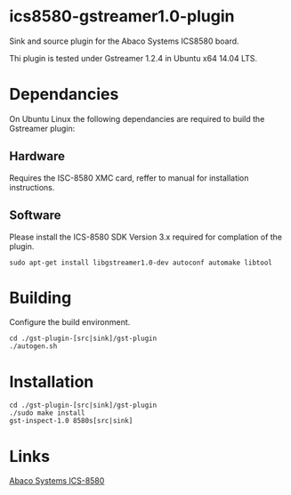 # ics8580-gstreamer1.0-plugin
Sink and source plugin for the Abaco Systems ICS8580 board.

Thi plugin is tested under Gstreamer 1.2.4 in Ubuntu x64 14.04 LTS.

# Dependancies
On Ubuntu Linux the following dependancies are required to build the Gstreamer plugin:

## Hardware
Requires the ISC-8580 XMC card, reffer to manual for installation instructions.

## Software
Please install the ICS-8580 SDK Version 3.x required for complation of the plugin.

```
sudo apt-get install libgstreamer1.0-dev autoconf automake libtool
```

# Building

Configure the build environment.
```
cd ./gst-plugin-[src|sink]/gst-plugin
./autogen.sh
```

# Installation
```
cd ./gst-plugin-[src|sink]/gst-plugin
./sudo make install
gst-inspect-1.0 8580s[src|sink]
```

# Links
[Abaco Systems ICS-8580](https://www.abaco.com/products/ics-8580-video-compression-board)
